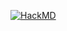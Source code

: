 [![HackMD](https://img.shields.io/badge/View_Documentation-HackMD-black?logo=hackmd)](https://hackmd.io/@bGCXESmGSgeAArScMaBxLA/Sy34FO3fel)
